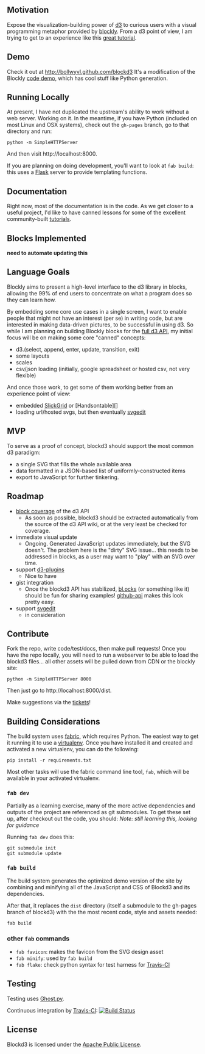 ## Motivation
Expose the visualization-building power of [d3][] to curious users with a visual
programming metaphor provided by [blockly][]. From a d3 point of view, I am trying to get to an experience like this [great tutorial][d3-inkscape].

## Demo
Check it out at http://bollwyvl.github.com/blockd3
It's a modification of the Blockly [code demo][codedemo], which has cool stuff
like Python generation.

## Running Locally
At present, I have not duplicated the upstream's ability to work without a web 
server. Working on it. In the meantime, if you have Python (included on most 
Linux and OSX systems), check out the `gh-pages` branch, go to that directory 
and run:

    python -m SimpleHTTPServer

And then visit http://localhost:8000.

If you are planning on doing development, you'll want to look at `fab build`: 
this uses a [Flask][] server to provide templating functions.


## Documentation
Right now, most of the documentation is in the code. As we get closer to a 
useful project, I'd like to have canned lessons for some of the excellent 
community-built [tutorials][].


## Blocks Implemented
__need to automate updating this__

## Language Goals
Blockly aims to present a high-level interface to the d3 library in blocks, 
allowing the 99% of end users to concentrate on what a program does so they can 
learn how.

By embedding some core use cases in a single screen, I want to enable people 
that might not have an interest (per se) in writing code, but are 
interested in making data-driven pictures, to be successful in using d3. So 
while I am planning on building Blockly blocks for the [full d3 API][coverage], 
my initial focus will be on making some core "canned" concepts:

 - d3.(select, append, enter, update, transition, exit)
 - some layouts
 - scales
 - csv/json loading (initially, google spreadsheet or hosted csv, not very
    flexible)

And once those work, to get some of them working better from an experience 
point of view:

 - embedded [SlickGrid][] or [Handsontable][]
 - loading url/hosted svgs, but then eventually [svgedit][]

## MVP
To serve as a proof of concept, blockd3 should support the most common d3
paradigm:

 - a single SVG that fills the whole available area
 - data formatted in a JSON-based list of uniformly-constructed items
 - export to JavaScript for further tinkering.


## Roadmap
 - [block coverage][coverage] of the d3 API
     - As soon as possible, blockd3 should be extracted automatically from the
       source of the d3 API wiki, or at the very least be checked for coverage.
 - immediate visual update
     - Ongoing. Generated JavaScript updates immediately, but the SVG doesn't.
       The problem here is the "dirty" SVG issue... this needs to be addressed in
       blocks, as a user may want to "play" with an SVG over time.
 - support [d3-plugins][]
     - Nice to have
 - gist integration
     - Once the blockd3 API has stabilized, [bl.ocks][] (or something like it) 
       should be fun for sharing examples! [github-api][] makes this look pretty 
       easy.
 - support [svgedit][]
     - in consideration


## Contribute
Fork the repo, write code/test/docs, then make pull requests! Once you have the
repo locally, you will need to run a webserver to be able to load the blockd3
files... all other assets will be pulled down from CDN or the blockly site:

    python -m SimpleHTTPServer 8000

Then just go to http://localhost:8000/dist.

Make suggestions via the [tickets][]!

## Building Considerations

The build system uses [fabric][], which requires Python. The easiest way to get 
it running it to use a [virtualenv][]. Once you have installed it and created 
and activated a new virtualenv, you can do the following: 

    pip install -r requirements.txt
    
Most other tasks will use the fabric command line tool, `fab`, which will be 
available in your activated virtualenv.

### `fab dev` 
Partially as a learning exercise, many of the more active dependencies and 
outputs of the project are referenced as git submodules. To get these set up, 
after checkout out the code, you should:
_Note: still learning this, looking for guidance_

Running `fab dev` does this:

    git submodule init
    git submodule update
    
### `fab build`
The build system generates the optimized demo version of the site by combining 
and minifying all of the JavaScript and CSS of Blockd3 and its dependencies.

After that, it replaces the `dist` directory (itself a submodule to the 
gh-pages branch of blockd3) with the the most recent code, style and assets 
needed:

    fab build

### other `fab` commands
- `fab favicon`: makes the favicon from the SVG design asset
- `fab minify`: used by `fab build`
- `fab flake`: check python syntax for test harness for [Travis-CI][]

## Testing
Testing uses [Ghost.py][].

Continuous integration by [Travis-CI][]:
[![Build Status](//secure.travis-ci.org/bollwyvl/blockd3.png)](http://travis-ci.org/bollwyvl/blockd3)


## License
Blockd3 is licensed under the [Apache Public License][apl].


[d3]: https://github.com/mbostock/d3
[d3-inkscape]: http://christopheviau.com/d3_tutorial/d3_inkscape
[blockly]: http://code.google.com/p/blockly
[codedemo]: http://blockly-demo.appspot.com/blockly/demos/code
[d3-plugins]: https://github.com/d3/d3-plugins
[tickets]: https://github.com/bollwyvl/blockd3/issues
[bl.ocks]: http://bl.ocks.org
[apl]: http://www.apache.org/licenses/LICENSE-2.0.html
[github-api]: https://github.com/fitzgen/github-api
[tutorials]: http://alignedleft.com/tutorials/d3
[svgedit]: http://code.google.com/p/svg-edit
[SlickGrid]: https://github.com/mleibman/SlickGrid
[Hansontable]: http://handsontable.com
[fabric]: http://docs.fabfile.org
[virtualenv]: http://www.virtualenv.org
[Ghost.py]: http://jeanphix.me/Ghost.py

[coverage]: https://github.com/bollwyvl/blockd3/issues/4
[Travis-CI]: http://travis-ci.org
[Flask]: http://flask.pocoo.org